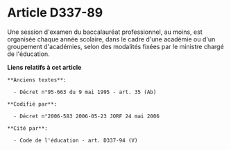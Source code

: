 # Article D337-89

Une session d'examen du baccalauréat professionnel, au moins, est organisée chaque année scolaire, dans le cadre d'une
académie ou d'un groupement d'académies, selon des modalités fixées par le ministre chargé de l'éducation.

**Liens relatifs à cet article**

	**Anciens textes**:

	  - Décret n°95-663 du 9 mai 1995 - art. 35 (Ab)

	**Codifié par**:

	  - Décret n°2006-583 2006-05-23 JORF 24 mai 2006

	**Cité par**:

	  - Code de l'éducation - art. D337-94 (V)
